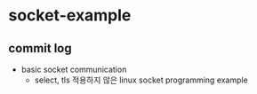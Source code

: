 # socket-example

## commit log

- basic socket communication
  - select, tls 적용하지 않은 linux socket programming example
